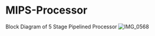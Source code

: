 # MIPS-Processor
Block Diagram of 5 Stage Pipelined Processor
![IMG_0568](https://github.com/Kaushik0468/MIPS-Processor/assets/87190985/2dc21eed-fa48-4243-ab51-019fa6fa62c6)
